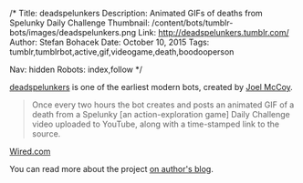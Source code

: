 /*
Title: deadspelunkers
Description: Animated GIFs of deaths from Spelunky Daily Challenge
Thumbnail: /content/bots/tumblr-bots/images/deadspelunkers.png
Link: http://deadspelunkers.tumblr.com/
Author: Stefan Bohacek
Date: October 10, 2015
Tags: tumblr,tumblrbot,active,gif,videogame,death,boodooperson

Nav: hidden
Robots: index,follow
*/

[deadspelunkers](http://deadspelunkers.tumblr.com/) is one of the earliest modern bots, created by [Joel McCoy](https://twitter.com/boodooperson).

> Once every two hours the bot creates and posts an animated GIF of a death from a Spelunky [an action-exploration game] Daily Challenge video uploaded to YouTube, along with a time-stamped link to the source.

[Wired.com](http://www.wired.co.uk/news/archive/2013-11/27/spelunky-death-bot)

You can read more about the project [on author's blog](http://blog.boodoo.co/spelunky-death-extractor/).